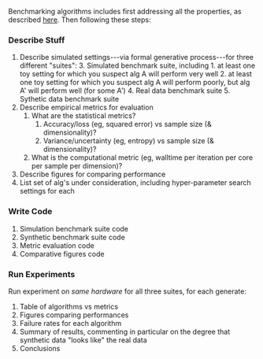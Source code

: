 Benchmarking algorithms includes first addressing all the properties, as described [here](https://github.com/neurodata/checklists/blob/master/algorithm_properties.md).  Then following these steps:


### Describe Stuff

1. Describe simulated settings---via formal generative process---for three
different "suites":
    3. Simulated benchmark suite, including
        1. at least one toy setting for which you suspect alg A will perform very well
    	2. at least one toy setting for which you suspect alg A will perform poorly, but alg A' will perform well (for some A')
    4. Real data benchmark suite
    5. Sythetic data benchmark suite
2. Describe empirical metrics for evaluation
    1. What are the statistical metrics?
    	1. Accuracy/loss (eg, squared error) vs sample size (& dimensionality)?
    	2. Variance/uncertainty (eg, entropy) vs sample size (& dimensionality)?
    2. What is the computational metric (eg, walltime per iteration per core per
sample per dimension)?
3. Describe figures for comparing performance
3. List set of alg's under consideration, including hyper-parameter search settings for each

### Write Code

1. Simulation benchmark suite code
2. Synthetic benchmark suite code
3. Metric evaluation code
4. Comparative figures code

### Run Experiments

Run experiment on *same hardware* for all three suites, for each generate:
1. Table of algorithms vs metrics
2. Figures comparing performances
3. Failure rates for each algorithm
3. Summary of results, commenting in particular on the degree that synthetic data "looks like" the real data
4. Conclusions
